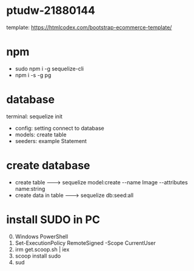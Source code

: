 # ptudw-21880144
template: https://htmlcodex.com/bootstrap-ecommerce-template/

# npm
- sudo npm i -g sequelize-cli
- npm i -s -g pg

# database
terminal: sequelize init
   - config: setting connect to database
   - models: create table
   - seeders: example Statement

# create database
 - create table ---> sequelize model:create --name Image --attributes name:string
 - create data in table ---> sequelize db:seed:all

# install SUDO in PC
   0. Windows PowerShell
   1. Set-ExecutionPolicy RemoteSigned -Scope CurrentUser 
   2. irm get.scoop.sh | iex
   3. scoop install sudo
   4. sud

